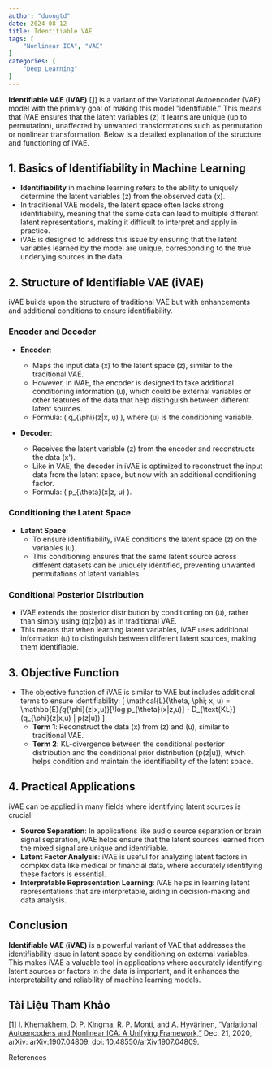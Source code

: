 ```yaml
---
author: "duongtd"
date: 2024-08-12
title: Identifiable VAE
tags: [
    "Nonlinear ICA", "VAE"
]
categories: [
    "Deep Learning"
]
---
```


**Identifiable VAE (iVAE)** [[1]](#ref1) is a variant of the Variational Autoencoder (VAE) model with the primary goal of making this model "identifiable." This means that iVAE ensures that the latent variables \(z\) it learns are unique (up to permutation), unaffected by unwanted transformations such as permutation or nonlinear transformation. Below is a detailed explanation of the structure and functioning of iVAE.

## **1. Basics of Identifiability in Machine Learning**

- **Identifiability** in machine learning refers to the ability to uniquely determine the latent variables \(z\) from the observed data \(x\).
- In traditional VAE models, the latent space often lacks strong identifiability, meaning that the same data can lead to multiple different latent representations, making it difficult to interpret and apply in practice.
- iVAE is designed to address this issue by ensuring that the latent variables learned by the model are unique, corresponding to the true underlying sources in the data.

## **2. Structure of Identifiable VAE (iVAE)**

iVAE builds upon the structure of traditional VAE but with enhancements and additional conditions to ensure identifiability.

### **Encoder and Decoder**

- **Encoder**:
  - Maps the input data \(x\) to the latent space \(z\), similar to the traditional VAE.
  - However, in iVAE, the encoder is designed to take additional conditioning information \(u\), which could be external variables or other features of the data that help distinguish between different latent sources.
  - Formula: \( q_{\phi}(z|x, u) \), where \(u\) is the conditioning variable.

- **Decoder**:
  - Receives the latent variable \(z\) from the encoder and reconstructs the data \(x'\).
  - Like in VAE, the decoder in iVAE is optimized to reconstruct the input data from the latent space, but now with an additional conditioning factor.
  - Formula: \( p_{\theta}(x|z, u) \).

### **Conditioning the Latent Space**

- **Latent Space**:
  - To ensure identifiability, iVAE conditions the latent space \(z\) on the variables \(u\).
  - This conditioning ensures that the same latent source across different datasets can be uniquely identified, preventing unwanted permutations of latent variables.

### **Conditional Posterior Distribution**

- iVAE extends the posterior distribution by conditioning on \(u\), rather than simply using \(q(z|x)\) as in traditional VAE.
- This means that when learning latent variables, iVAE uses additional information \(u\) to distinguish between different latent sources, making them identifiable.

## **3. Objective Function**

- The objective function of iVAE is similar to VAE but includes additional terms to ensure identifiability:
  \[
  \mathcal{L}(\theta, \phi; x, u) = \mathbb{E}_{q_{\phi}(z|x,u)}[\log p_{\theta}(x|z,u)] - D_{\text{KL}}(q_{\phi}(z|x,u) \| p(z|u))
  \]
  - **Term 1**: Reconstruct the data \(x\) from \(z\) and \(u\), similar to traditional VAE.
  - **Term 2**: KL-divergence between the conditional posterior distribution and the conditional prior distribution \(p(z|u)\), which helps condition and maintain the identifiability of the latent space.

## **4. Practical Applications**

iVAE can be applied in many fields where identifying latent sources is crucial:

- **Source Separation**: In applications like audio source separation or brain signal separation, iVAE helps ensure that the latent sources learned from the mixed signal are unique and identifiable.
- **Latent Factor Analysis**: iVAE is useful for analyzing latent factors in complex data like medical or financial data, where accurately identifying these factors is essential.
- **Interpretable Representation Learning**: iVAE helps in learning latent representations that are interpretable, aiding in decision-making and data analysis.

## **Conclusion**

**Identifiable VAE (iVAE)** is a powerful variant of VAE that addresses the identifiability issue in latent space by conditioning on external variables. This makes iVAE a valuable tool in applications where accurately identifying latent sources or factors in the data is important, and it enhances the interpretability and reliability of machine learning models.


## Tài Liệu Tham Khảo

<a id="ref1"></a>[1] I. Khemakhem, D. P. Kingma, R. P. Monti, and A. Hyvärinen, [“Variational Autoencoders and Nonlinear ICA: A Unifying Framework,”](https://arxiv.org/abs/1907.04809) Dec. 21, 2020, arXiv: arXiv:1907.04809. doi: 10.48550/arXiv.1907.04809.

References

